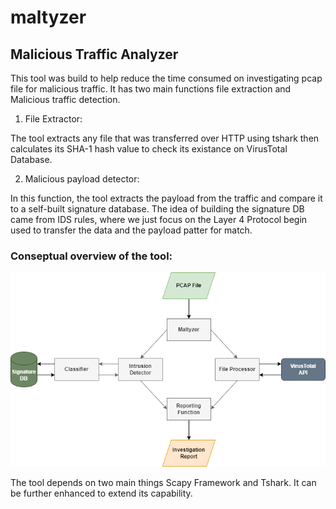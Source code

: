 # maltyzer
## Malicious Traffic Analyzer

This tool was build to help reduce the time consumed on investigating pcap file for malicious traffic. It has two main functions file extraction and Malicious traffic detection.

1. File Extractor:

The tool extracts any file that was transferred over HTTP using tshark then calculates its SHA-1 hash value to check its existance on VirusTotal Database.

2. Malicious payload detector:

In this function, the tool extracts the payload from the traffic and compare it to a self-built signature database. The idea of building the signature DB came from IDS rules, where we just focus on the Layer 4 Protocol begin used to transfer the data and the payload patter for match.  


### Conseptual overview of the tool:
![alt text](https://raw.githubusercontent.com/abllagdham/maltyzer/main/Maltyzer.png)


The tool depends on two main things Scapy Framework and Tshark. It can be further enhanced to extend its capability.
